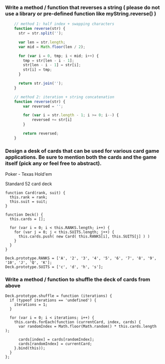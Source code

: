 ### Write a method / function that reverses a string ( please do not use a library or pre-defined function like myString.reverse() )
```js
    // method 1: half index + swapping characters
    function reverse(str) {
      str = str.split('');

      var len = str.length;
      var mid = Math.floor(len / 2);

      for (var i = 0, tmp; i < mid; i++) {
        tmp = str[len - i - 1];
        str[len - i - 1] = str[i];
        str[i] = tmp;
      }

      return str.join('');
    }

    // method 2: iteration + string concatenation
    function reverse(str) {
        var reversed = '';

        for (var i = str.length - 1; i >= 0; i--) {
            reversed += str[i]
        }

        return reversed;
    }
```
### Design a desk of cards that can be used for various card game applications.  Be sure to mention both the cards and the game itself (pick any or feel free to abstract).

Poker - Texas Hold'em

Standard 52 card deck

    function Card(rank, suit) {
      this.rank = rank;
      this.suit = suit;
    }

    function Deck() {
      this.cards = [];

      for (var i = 0; i < this.RANKS.length; i++) {
        for (var j = 0; j < this.SUITS.length; j++) {
          this.cards.push( new Card( this.RANKS[i], this.SUITS[j] ) )
        }
      }
    }

    Deck.prototype.RANKS = ['A', '2', '3', '4', '5', '6', '7', '8', '9', '10', 'J', 'Q', 'K'];
    Deck.prototype.SUITS = ['c', 'd', 'h', 's'];


### Write a method / function to shuffle the deck of cards from above

    Deck.prototype.shuffle = function (iterations) {
      if (typeof iterations == 'undefined') {
        iterations = 1;
      }

      for (var i = 0; i < iterations; i++) {
        this.cards.forEach(function (currentCard, index, cards) {
          var randomIndex = Math.floor(Math.random() * this.cards.length );

          cards[index] = cards[randomIndex];
          cards[randomIndex] = currentCard;
        }.bind(this));
      }
    };
